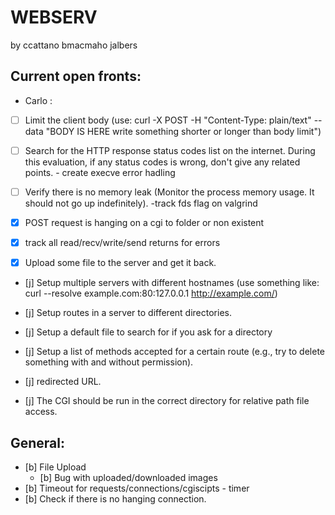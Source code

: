 # WEBSERV
 by ccattano bmacmaho jalbers

## Current open fronts:

* Carlo :
- [ ] Limit the client body (use: curl -X POST -H "Content-Type: plain/text" --data "BODY IS HERE write something shorter or longer than body limit")
- [ ] Search for the HTTP response status codes list on the internet. During this evaluation, if any status codes is wrong, don't give any related points.
        - create execve error hadling
- [ ] Verify there is no memory leak (Monitor the process memory usage. It should not go up indefinitely).
        -track fds flag on valgrind
- [X] POST  request is hanging on a cgi to folder or non existent
- [X] track all read/recv/write/send returns for errors
- [X] Upload some file to the server and get it back.




- [j] Setup multiple servers with different hostnames (use something like: curl --resolve example.com:80:127.0.0.1 http://example.com/)

- [j] Setup routes in a server to different directories.
- [j] Setup a default file to search for if you ask for a directory
- [j] Setup a list of methods accepted for a certain route (e.g., try to delete something with and without permission).
- [j] redirected URL.
- [j] The CGI should be run in the correct directory for relative path file access.

## General:
- [b] File Upload 
    - [b] Bug with uploaded/downloaded images
- [b] Timeout for requests/connections/cgiscipts - timer
- [b] Check if there is no hanging connection.


